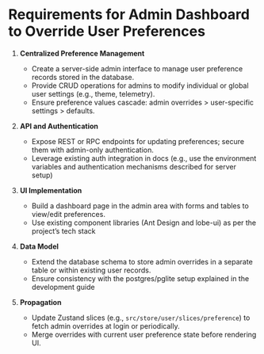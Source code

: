 # Requirements for Admin Dashboard to Override User Preferences

1. **Centralized Preference Management**

   - Create a server-side admin interface to manage user preference records stored in the database.
   - Provide CRUD operations for admins to modify individual or global user settings (e.g., theme, telemetry).
   - Ensure preference values cascade: admin overrides > user-specific settings > defaults.

2. **API and Authentication**

   - Expose REST or RPC endpoints for updating preferences; secure them with admin-only authentication.
   - Leverage existing auth integration in docs (e.g., use the environment variables and authentication mechanisms described for server setup)

3. **UI Implementation**

   - Build a dashboard page in the admin area with forms and tables to view/edit preferences.
   - Use existing component libraries (Ant Design and lobe-ui) as per the project’s tech stack

4. **Data Model**

   - Extend the database schema to store admin overrides in a separate table or within existing user records.
   - Ensure consistency with the postgres/pglite setup explained in the development guide

5. **Propagation**
   - Update Zustand slices (e.g., `src/store/user/slices/preference`) to fetch admin overrides at login or periodically.
   - Merge overrides with current user preference state before rendering UI.
